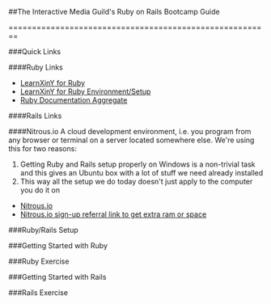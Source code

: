##The Interactive Media Guild's Ruby on Rails Bootcamp Guide

========================================================

###Quick Links

####Ruby Links
* [LearnXinY for Ruby](http://learnxinyminutes.com/docs/ruby/)
* [LearnXinY for Ruby Environment/Setup](http://learnxinyminutes.com/docs/ruby-ecosystem/)
* [Ruby Documentation Aggregate](https://www.ruby-lang.org/en/documentation/)

####Rails Links

####Nitrous.io
A cloud development environment, i.e. you program from any browser or terminal on a server located somewhere else. We're using this for two reasons:

1. Getting Ruby and Rails setup properly on Windows is a non-trivial task and this gives an Ubuntu box with a lot of stuff we need already installed 
2. This way all the setup we do today doesn't just apply to the computer you do it on 

* [Nitrous.io](https://www.nitrous.io)
* [Nitrous.io sign-up referral link to get extra ram or space](https://www.nitrous.io/join/qC8ddqET1Ak)

###Ruby/Rails Setup

###Getting Started with Ruby

###Ruby Exercise

###Getting Started with Rails

###Rails Exercise